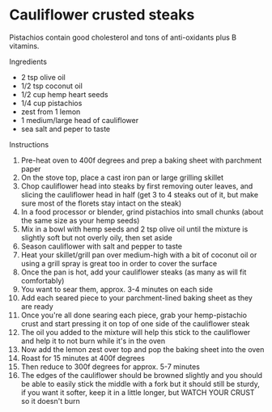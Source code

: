 # Cauliflower crusted steaks

Pistachios contain good cholesterol and tons of anti-oxidants plus B vitamins.

Ingredients

- 2 tsp olive oil
- 1/2 tsp coconut oil
- 1/2 cup hemp heart seeds
- 1/4 cup pistachios
- zest from 1 lemon
- 1 medium/large head of cauliflower
- sea salt and peper to taste

Instructions

1. Pre-heat oven to 400f degrees and prep a baking sheet with parchment paper
2. On the stove top, place a cast iron pan or large grilling skillet
3. Chop cauliflower head into steaks by first removing outer leaves, and slicing the cauliflower head in half (get 3 to 4 steaks out of it, but make sure most of the florets stay intact on the steak)
4. In a food processor or blender, grind pistachios into small chunks (about the same size as your hemp seeds)
5. Mix in a bowl with hemp seeds and 2 tsp olive oil until the mixture is slightly soft but not overly oily, then set aside
6. Season cauliflower with salt and pepper to taste
7. Heat your skillet/grill pan over medium-high with a bit of coconut oil or using a grill spray is great too in order to cover the surface
8. Once the pan is hot, add your cauliflower steaks (as many as will fit comfortably)
9. You want to sear them, approx. 3-4 minutes on each side
10. Add each seared piece to your parchment-lined baking sheet as they are ready
11. Once you're all done searing each piece, grab your hemp-pistachio crust and start pressing it on top of one side of the cauliflower steak
12. The oil you added to the mixture will help this stick to the cauliflower and help it to not burn while it's in the oven
13. Now add the lemon zest over top and pop the baking sheet into the oven
14. Roast for 15 minutes at 400f degrees
15. Then reduce to 300f degrees for approx. 5-7 minutes
16. The edges of the cauliflower should be browned slightly and you should be able to easily stick the middle with a fork but it should still be sturdy, if you want it softer, keep it in a little longer, but WATCH YOUR CRUST so it doesn't burn
